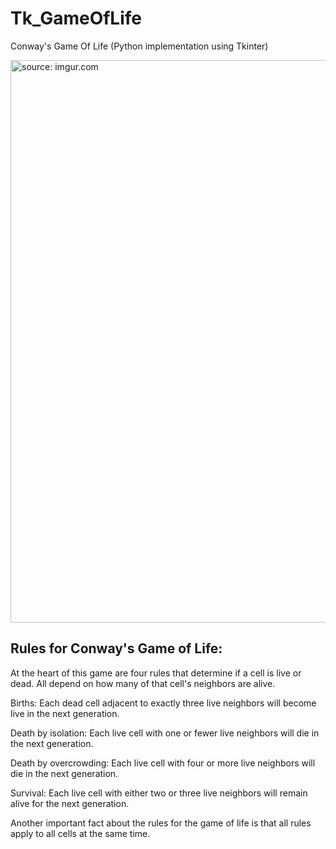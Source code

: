 # Tk_GameOfLife
Conway's Game Of Life (Python implementation using Tkinter)

<a href="https://imgur.com/PHhWb1q"><img src="https://i.imgur.com/PHhWb1q.gif" title="source: imgur.com" width=900px /></a>

## Rules for Conway's Game of Life:
At the heart of this game are four rules that determine if a cell is live or dead. All depend on how many of that cell's neighbors are alive.

Births: Each dead cell adjacent to exactly three live neighbors will become live in the next generation.

Death by isolation: Each live cell with one or fewer live neighbors will die in the next generation.

Death by overcrowding: Each live cell with four or more live neighbors will die in the next generation.

Survival: Each live cell with either two or three live neighbors will remain alive for the next generation.

Another important fact about the rules for the game of life is that all rules apply to all cells at the same time.

